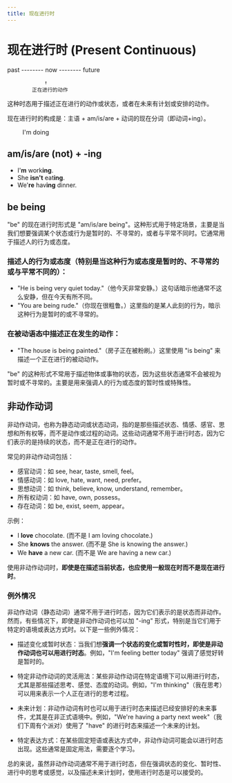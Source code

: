 ```yaml
---
title: 现在进行时
---
```


# 现在进行时 (Present Continuous)

past -------- now -------- future

                ↑
            正在进行的动作

这种时态用于描述正在进行的动作或状态，或者在未来有计划或安排的动作。

现在进行时的构成是：主语 + am/is/are + 动词的现在分词（即动词+ing）。

&nbsp;&nbsp;&nbsp;&nbsp;&nbsp;&nbsp;&nbsp;&nbsp;&nbsp;I'm doing

## am/is/are (not) + -ing

- I'**m** work**ing**.
- She **isn't** eat**ing**.
- We'**re** hav**ing** dinner.

## be being

"be" 的现在进行时形式是 "am/is/are being"。这种形式用于特定场景，主要是当我们想要强调某个状态或行为是暂时的、不寻常的，或者与平常不同时。它通常用于描述人的行为或态度。

### 描述人的行为或态度（特别是当这种行为或态度是暂时的、不寻常的或与平常不同的）：

- "He is being very quiet today."（他今天非常安静。）这句话暗示他通常不这么安静，但在今天有所不同。
- "You are being rude."（你现在很粗鲁。）这里指的是某人此刻的行为，暗示这种行为是暂时的或不寻常的。

### 在被动语态中描述正在发生的动作：

- "The house is being painted."（房子正在被粉刷。）这里使用 "is being" 来描述一个正在进行的被动动作。

"be" 的这种形式不常用于描述物体或事物的状态，因为这些状态通常不会被视为暂时或不寻常的。主要是用来强调人的行为或态度的暂时性或特殊性。

## 非动作动词

非动作动词，也称为静态动词或状态动词，指的是那些描述状态、情感、感官、思想和所有权等，而不是动作或过程的动词。这些动词通常不用于进行时态，因为它们表示的是持续的状态，而不是正在进行的动作。

常见的非动作动词包括：

- 感官动词：如 see, hear, taste, smell, feel。
- 情感动词：如 love, hate, want, need, prefer。
- 思想动词：如 think, believe, know, understand, remember。
- 所有权动词：如 have, own, possess。
- 存在动词：如 be, exist, seem, appear。

示例：

- I **love** chocolate. (而不是 I am loving chocolate.)
- She **knows** the answer. (而不是 She is knowing the answer.)
- We **have** a new car. (而不是 We are having a new car.)

使用非动作动词时，**即使是在描述当前状态，也应使用一般现在时而不是现在进行时**。

### 例外情况

非动作动词（静态动词）通常不用于进行时态，因为它们表示的是状态而非动作。然而，有些情况下，即使是非动作动词也可以加 "-ing" 形式，特别是当它们用于特定的语境或表达方式时。以下是一些例外情况：

- 描述变化或暂时状态：当我们想**强调一个状态的变化或暂时性时，即使是非动作动词也可以用进行时态**。例如，"I'm feeling better today" 强调了感觉好转是暂时的。

- 特定非动作动词的灵活用法：某些非动作动词在特定语境下可以用进行时态，尤其是那些描述思考、感觉、态度的动词。例如，"I'm thinking"（我在思考）可以用来表示一个人正在进行的思考过程。

- 未来计划：非动作动词有时也可以用于进行时态来描述已经安排好的未来事件，尤其是在非正式语境中。例如，"We're having a party next week"（我们下周有个派对）使用了 "have" 的进行时态来描述一个未来的计划。

- 特定表达方式：在某些固定短语或表达方式中，非动作动词可能会以进行时态出现。这些通常是固定用法，需要逐个学习。

总的来说，虽然非动作动词通常不用于进行时态，但在强调状态的变化、暂时性、进行中的思考或感觉，以及描述未来计划时，使用进行时态是可以接受的。
